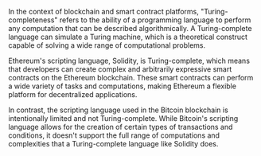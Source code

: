 In the context of blockchain and smart contract platforms, "Turing-completeness" refers to the ability of a programming language to perform any computation that can be described algorithmically. A Turing-complete language can simulate a Turing machine, which is a theoretical construct capable of solving a wide range of computational problems.

Ethereum's scripting language, Solidity, is Turing-complete, which means that developers can create complex and arbitrarily expressive smart contracts on the Ethereum blockchain. These smart contracts can perform a wide variety of tasks and computations, making Ethereum a flexible platform for decentralized applications.

In contrast, the scripting language used in the Bitcoin blockchain is intentionally limited and not Turing-complete. While Bitcoin's scripting language allows for the creation of certain types of transactions and conditions, it doesn't support the full range of computations and complexities that a Turing-complete language like Solidity does.